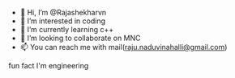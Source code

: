 - 👋 Hi, I’m @Rajashekharvn
- 👀 I’m interested in coding
- 🌱 I’m currently learning c++
- 💞️ I’m looking to collaborate on MNC
- 📫 You can reach me with mail(raju.naduvinahalli@gmail.com)
<!---
Rajashekharvn/Rajashekharvn is a ✨ special ✨ repository because its `README.md` (this file) appears on your GitHub profile.
You can click the Preview link to take a look at your changes.
--->
fun fact I'm engineering
